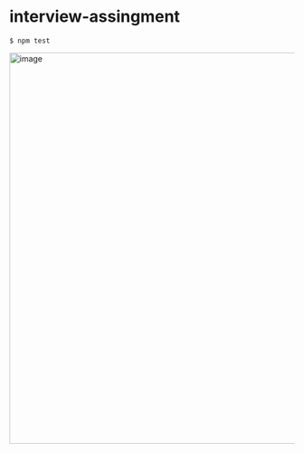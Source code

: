 # interview-assingment

```
$ npm test
```

<img width="692" alt="image" src="https://github.com/OliwierOST/interview-assignment/assets/86793212/c80c82bc-343e-4059-8abe-6dc50a964cb9">
